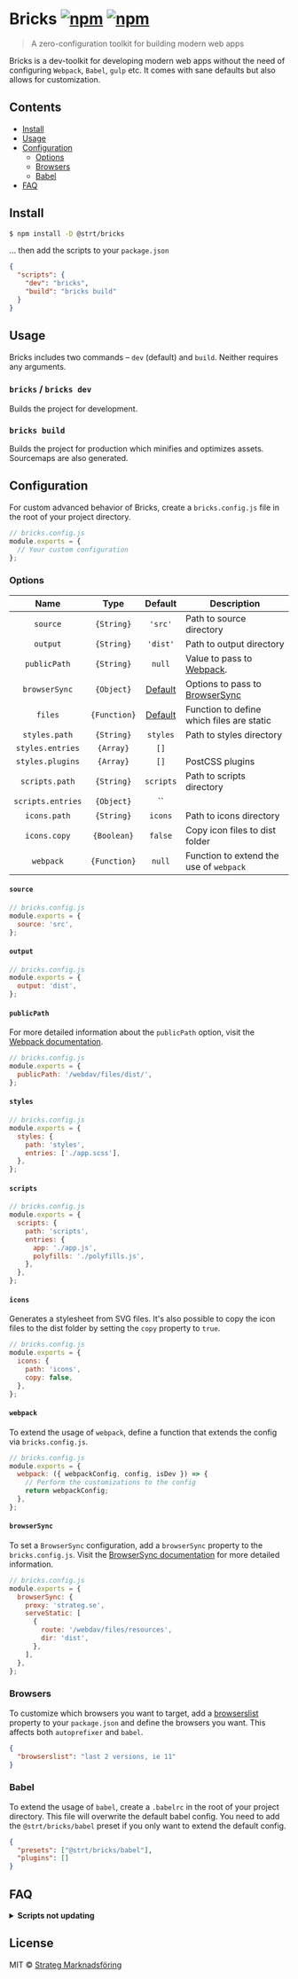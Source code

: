# Bricks [![npm](https://img.shields.io/npm/v/@strt/bricks.svg)](https://www.npmjs.com/package/@strt/bricks) [![npm](https://img.shields.io/npm/dm/@strt/bricks.svg)](https://www.npmjs.com/package/@strt/bricks)

> A zero-configuration toolkit for building modern web apps

Bricks is a dev-toolkit for developing modern web apps without the need of configuring `Webpack`, `Babel`, `gulp` etc. It comes with sane defaults but also allows for customization.

## Contents

- [Install](#install)
- [Usage](#usage)
- [Configuration](#configuration)
  - [Options](#options)
  - [Browsers](#browsers)
  - [Babel](#babel)
- [FAQ](#faq)

## Install

```bash
$ npm install -D @strt/bricks
```

... then add the scripts to your `package.json`

```json
{
  "scripts": {
    "dev": "bricks",
    "build": "bricks build"
  }
}
```

## Usage

Bricks includes two commands – `dev` (default) and `build`. Neither requires any arguments.

### `bricks` / `bricks dev`

Builds the project for development.

### `bricks build`

Builds the project for production which minifies and optimizes assets. Sourcemaps are also generated.

## Configuration

For custom advanced behavior of Bricks, create a `bricks.config.js` file in the root of your project directory.

```javascript
// bricks.config.js
module.exports = {
  // Your custom configuration
};
```

### Options

|       Name        |     Type     |                                   Default                                    | Description                                                                                 |
| :---------------: | :----------: | :--------------------------------------------------------------------------: | ------------------------------------------------------------------------------------------- |
|     `source`      |  `{String}`  |                                   `'src'`                                    | Path to source directory                                                                    |
|     `output`      |  `{String}`  |                                   `'dist'`                                   | Path to output directory                                                                    |
|   `publicPath`    |  `{String}`  |                                    `null`                                    | Value to pass to [Webpack](https://webpack.js.org/configuration/output/#output-publicpath). |
|   `browserSync`   |  `{Object}`  | [Default](https://github.com/strt/bricks/blob/next/config/config.js#L39-L46) | Options to pass to [BrowserSync](https://www.browsersync.io/docs/options)                   |
|      `files`      | `{Function}` | [Default](https://github.com/strt/bricks/blob/next/config/config.js#L30-L36) | Function to define which files are static                                                   |
|   `styles.path`   |  `{String}`  |                                   `styles`                                   | Path to styles directory                                                                    |
| `styles.entries`  |  `{Array}`   |                                     `[]`                                     |                                                                                             |
| `styles.plugins`  |  `{Array}`   |                                     `[]`                                     | PostCSS plugins                                                                             |
|  `scripts.path`   |  `{String}`  |                                  `scripts`                                   | Path to scripts directory                                                                   |
| `scripts.entries` |  `{Object}`  |                                      ``                                      |
|   `icons.path`    |  `{String}`  |                                   `icons`                                    | Path to icons directory                                                                     |
|   `icons.copy`    | `{Boolean}`  |                                   `false`                                    | Copy icon files to dist folder                                                              |
|     `webpack`     | `{Function}` |                                    `null`                                    | Function to extend the use of `webpack`                                                     |

#### `source`

```javascript
// bricks.config.js
module.exports = {
  source: 'src',
};
```

#### `output`

```javascript
// bricks.config.js
module.exports = {
  output: 'dist',
};
```

#### `publicPath`

For more detailed information about the `publicPath` option, visit the [Webpack documentation](https://webpack.js.org/configuration/output/#output-publicpath).

```javascript
// bricks.config.js
module.exports = {
  publicPath: '/webdav/files/dist/',
};
```

#### `styles`

```javascript
// bricks.config.js
module.exports = {
  styles: {
    path: 'styles',
    entries: ['./app.scss'],
  },
};
```

#### `scripts`

```javascript
// bricks.config.js
module.exports = {
  scripts: {
    path: 'scripts',
    entries: {
      app: './app.js',
      polyfills: './polyfills.js',
    },
  },
};
```

#### `icons`

Generates a stylesheet from SVG files. It's also possible to copy the icon files to the dist folder by setting the `copy` property to `true`.

```javascript
// bricks.config.js
module.exports = {
  icons: {
    path: 'icons',
    copy: false,
  },
};
```

#### `webpack`

To extend the usage of `webpack`, define a function that extends the config via `bricks.config.js`.

```javascript
// bricks.config.js
module.exports = {
  webpack: ({ webpackConfig, config, isDev }) => {
    // Perform the customizations to the config
    return webpackConfig;
  },
};
```

#### `browserSync`

To set a `BrowserSync` configuration, add a `browserSync` property to the `bricks.config.js`. Visit the [BrowserSync documentation](https://www.browsersync.io/docs/options) for more detailed information.

```javascript
// bricks.config.js
module.exports = {
  browserSync: {
    proxy: 'strateg.se',
    serveStatic: [
      {
        route: '/webdav/files/resources',
        dir: 'dist',
      },
    ],
  },
};
```

### Browsers

To customize which browsers you want to target, add a [browserslist](https://github.com/ai/browserslist) property to your `package.json` and define the browsers you want. This affects both `autoprefixer` and `babel`.

```json
{
  "browserslist": "last 2 versions, ie 11"
}
```

### Babel

To extend the usage of `babel`, create a `.babelrc` in the root of your project directory. This file will overwrite the default babel config. You need to add the `@strt/bricks/babel` preset if you only want to extend the default config.

```json
{
  "presets": ["@strt/bricks/babel"],
  "plugins": []
}
```

## FAQ

<p>
  <details>
  <summary><b>Scripts not updating</b></summary>
  Make sure that the `scripts.publicPath` is set correctly.
  </details>
</p>

## License

MIT © [Strateg Marknadsföring](https://github.com/strt)
